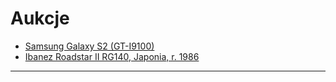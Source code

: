 # Aukcje #

  - [Samsung Galaxy S2 (GT-I9100)](http://hopbit.github.io/my-allegro/samsung-galaxy-tab-2/)
  - [Ibanez Roadstar II RG140, Japonia, r. 1986](http://hopbit.github.io/my-allegro/ibanez-roadstar-II-rg140-japan-1986/)

---
